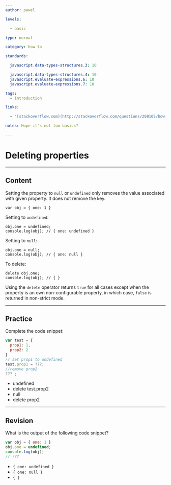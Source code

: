 ```yaml
---
author: pawel

levels:

  - basic

type: normal

category: how to

standards:

  javascript.data-types-structures.3: 10

  javascript.data-types-structures.4: 10
  javascript.evaluate-expressions.6: 10
  javascript.evaluate-expressions.7: 10

tags:
  - introduction

links:

  - '[stackoverflow.com](http://stackoverflow.com/questions/208105/how-to-remove-a-property-from-a-javascript-object){website}'

notes: Hope it's not too basics?

---
```


# Deleting properties

---
## Content

Setting the property to `null` or `undefined` only removes the value associated with given property. It does not remove the key.

```
var obj = { one: 1 }
```

Setting to `undefined`:

```
obj.one = undefined;
console.log(obj); // { one: undefined }
```
Setting to `null`:
```
obj.one = null;
console.log(obj); // { one: null }
```
To delete:

```
delete obj.one;
console.log(obj); // { }

```

Using the `delete` operator returns `true` for all cases except when the property is an own non-configurable property, in which case, `false` is returned in non-strict mode.

---
## Practice

Complete the code snippet:

```javascript
var test = {
  prop1: 1,
  prop2: 2
}
// set prop1 to undefined
test.prop1 = ???;
//remove prop2
??? ;
```


* undefined
* delete test.prop2
* null
* delete prop2

---
## Revision

What is the output of the following code snippet?

```javascript
var obj = { one: 1 }
obj.one = undefined;
console.log(obj);
// ???

```


* `{ one: undefined }`
* `{ one: null }`
* `{ }`
